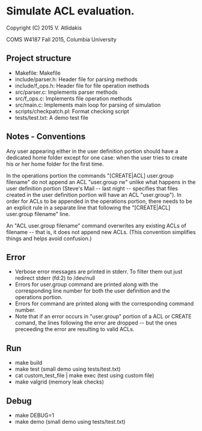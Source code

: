 Simulate ACL evaluation.
==
Copyright (C) 2015 V. Atlidakis

COMS W4187 Fall 2015, Columbia University

## Project structure

* Makefile: Makefile
* include/parser.h: Header file for parsing methods
* include/f_ops.h: Header file for file operation methods
* src/parser.c: Implements parser methods
* src/f_ops.c: Implements file operation methods
* src/main.c: Implements main loop for parsing of simulation
* scripts/checkpatch.pl: Format checking script
* tests/test.txt: A demo test file

## Notes - Conventions
Any user appearing either in the user definition portion should have a
dedicated home folder except for one case: when the user tries to create his or
her home folder for the first time.

In the operations portion the commands "[CREATE|ACL] user.group filename"
do not append an ACL "user.group rw" unlike what happens in the user
definition portion (Steve's Mail -- last night -- specifies that files created
in the user definition portion will have an ACL "user.group"). In order for
ACLs to be appended in the operations portion, there needs to be an explicit
rule in a separate line that following the "[CREATE|ACL] user.group filename"
line.

An "ACL user.group filename" command overwrites any existing ACLs of filename --
that is, it does not append new ACLs. (This convention simplifies things and
helps avoid confusion.)

## Error
* Verbose error messages are printed in stderr. To filter them out just redirect
stderr (fd:2) to /dev/null
* Errors for user.group command are printed along with the corresponding line number
for both the user definition and the operations portion.
* Errors for command are printed along with the corresponding command number.
* Note that if an error occurs in "user.group" portion of a ACL or CREATE
  comand, the lines following the error are dropped -- but the ones preceeding
  the error are resulting to valid ACLs.

## Run
* make build
* make test (small demo using tests/test.txt)
* cat custom_test_file | make exec (test using custom file)
* make valgrid (memory leak checks)

## Debug
* make DEBUG=1
* make demo (small demo using tests/test.txt)
